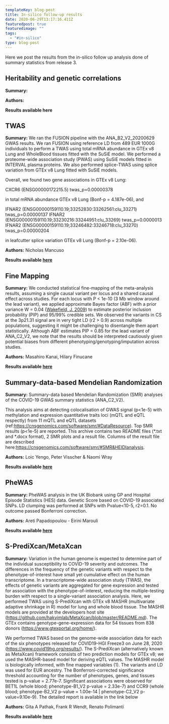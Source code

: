 ```yaml
---
templateKey: blog-post
title: In-silico follow-up results
date: 2020-06-29T13:17:16.411Z
featuredpost: true
featuredimage: ""
tags:
  - "#in-silico"
type: blog-post
---
```

Here we post the results from the in-silico follow up analysis done of summary statistics from release 3.

## Heritability and genetic correlations

**Summary:**

**Authors:**

**Results available here**

## TWAS

**Summary:** We ran the FUSION pipeline with the ANA_B2_V2_20200629 GWAS results. We ran FUSION using reference LD from 489 EUR 1000G individuals to perform a TWAS using total mRNA abundance in GTEx v8 Lung and WholeBlood tissues fitted with the SuSiE model. We performed a proteome-wide association study (PWAS) using SuSiE models fitted in INTERVAL plasma proteins. We also performed splice-TWAS using splice variation from GTEx v8 Lung fitted with SuSiE models.

Overall, we found two gene associations in GTEx v8 Lung:

CXCR6 (ENSG00000172215.5) twas_p=0.00000378

in total mRNA abundance GTEx v8 Lung (Bonf-p = 4.187e-06), and 

IFNAR2 (ENSG00000159110.19;33252830:33262561:clu_33271) twas_p=0.00000137
IFNAR2 (ENSG00000159110.19;33230216:33244951:clu_33269) twas_p=0.0000013
IFNAR2 (ENSG00000159110.19;33246482:33246718:clu_33270) twas_p=0.00000204

in leafcutter splice variation GTEx v8 Lung (Bonf-p = 2.10e-06).

**Authors:** Nicholas Mancuso

**Results available [here](https://console.cloud.google.com/storage/browser/covid19-hg-in-silico-followup/TWAS/?project=covid-19-hg&authuser=0&organizationId=548622027621)**

## **Fine Mapping**

**Summary:** We conducted statistical fine-mapping of the meta-analysis results, assuming a single causal variant per locus and a shared causal effect across studies. For each locus with P < 1e-10 (3 Mb window around the lead variant), we applied approximate Bayes factor (ABF) with a prior variance W = 0.04 ([Wakefield, J. 2009](https://onlinelibrary.wiley.com/doi/abs/10.1002/gepi.20359)) to estimate posterior inclusion probability (PIP) and 95/99% credible sets. We observed the variants in CS at the 3p21.31 signal are in very tight LD (r2 > 0.9) across multiple populations, suggesting it might be challenging to disentangle them apart statistically. Although ABF estimates PIP = 0.85 for the lead variant of ANA_C2_V2, we note that the results should be interpreted cautiously given potential biases from different phenotyping/genotyping/imputation across studies.

**Authors:** Masahiro Kanai, Hilary Finucane

**Results available [here](https://console.cloud.google.com/storage/browser/covid19-hg-in-silico-followup/finemapping/?project=covid-19-hg&authuser=0&organizationId=548622027621)**

## Summary-data-based Mendelian Randomization

**Summary:** Summary-data based Mendelian Randomization (SMR) analyses of the COVID-19 GWAS summary statistics (ANA_C2_V2).

This analysis aims at detecting colocalisation of GWAS signal (p<1e-5) with methylation and expression quantitative traits loci (mQTL and eQTL respectly) from 11 mQTL and eQTL datasets (ref:<https://cnsgenomics.com/software/smr/#DataResource>). Top SMR results (p<1e-5) are reported. This archive contains two README files (\*.txt and \*.docx format), 2 SMR plots and a result file. Columns of the result file are described here:<https://cnsgenomics.com/software/smr/#SMR&HEIDIanalysis>.

**Authors:** Loic Yengo, Peter Visscher & Naomi Wray

**Results available [here](https://console.cloud.google.com/storage/browser/covid19-hg-in-silico-followup/SMR/?project=covid-19-hg&authuser=0&organizationId=548622027621)**

## PheWAS

**Summary:** PheWAS analysis in the UK Biobank using GP and Hospital Episode Statistics (HES) data. Genetic Score based on COVID-19 associated SNPs. LD clumping was performed at SNPs with Pvalue<10-5, r2=0.1. No outcome passed Bonferroni correction.

**Authors:** Areti Papadopoulou - Eirini Marouli

**Results available [here](https://console.cloud.google.com/storage/browser/covid19-hg-in-silico-followup/phewas/?project=covid-19-hg&authuser=0&organizationId=548622027621)**

## S-PrediXcan/MetaXcan

**Summary:**  Variation in the human genome is expected to determine part of the individual susceptibility to COVID-19 severity and outcomes. The differences in the frequency of the genetic variants with respect to the phenotype-of-interest have small yet cumulative effect on the human transcriptome. In a transcriptome-wide association study (TWAS), the effects of genetic variants are aggregated for gene expression and tested for association with the phenotype-of-interest, reducing the multiple-testing burden with respect to a single-variant association analysis. Here, we performed TWAS using S-PrediXcan with GTEx v8 MASHR (multivariate adaptive shrinkage in R) model for lung and whole blood tissue. The MASHR models are provided at the developers host site (https://github.com/hakyimlab/MetaXcan/blob/master/README.md). The GTEx contains genotype-gene-expression data for 54 tissues from 838 donors (https://www.gtexportal.org/home/).  

We performed TWAS based on the genome-wide association data for each of the six phenotypes released for COVID19-HGI Freeze3 on June 28, 2020 (https://www.covid19hg.org/results/).   The S-PrediXcan (alternatively known as MetaXcan) framework consists of two prediction models for GTEx v8; we used the MASHR-based model for deriving eQTL values. The MASHR model is biologically informed, with fine mapped variables (1). The variants and LD was used for EUR ancestry. The Bonferroni-corrected significance threshold accounting for the number of phenotypes, genes, and tissues tested is p-value = 2.77e-7. Significant associations were observed for BET1L (whole blood; phenotype-B1_V2 p-value = 2.33e-7) and CCR9 (whole blood; phenotype-B2_V2 p-value = 1.00e-14 | phenotype-C2_V2 p-value=9.10e-9). The detailed report is available in the link below

**Authors:**  Gita A Pathak, Frank R Wendt, Renato Polimanti

**Results available [here](https://console.cloud.google.com/storage/browser/covid19-hg-in-silico-followup/PrediXcan/?project=covid-19-hg&authuser=0&organizationId=548622027621)**